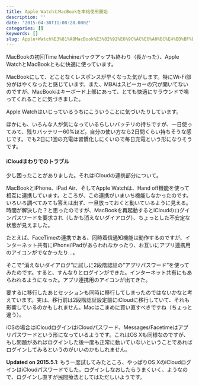 ```yaml
---
title: Apple WatchとMacBookを本格使用開始
description: ''
date: '2015-04-30T11:00:28.000Z'
categories: []
keywords: []
slug: Apple+Watch%E3%81%A8MacBook%E3%82%92%E6%9C%AC%E6%A0%BC%E4%BD%BF%E7%94%A8%E9%96%8B%E5%A7%8B
---
```

MacBookの初回Time Machineバックアップも終わり（長かった）、Apple WatchとMacBookともに快適に使っています。

MacBookにして、どことなくレスポンスが早くなった気がします。特にWi-Fi部分がはやくなったと感じています。また、MBAはスピーカーの穴が開いてないのですが、MacBookはキーボード上部にあって、とても快適にサラウンドで鳴ってくれることに気づきました。

Apple Watchはいじっているうちにこういうことに気づいたりしています。

ほかにも、いろんな人が気になっているらしいバッテリの持ちですが、一日使ってみて、残りバッテリー60%ほど。自分の使い方なら2日間くらい持ちそうな感じです。でも2日に1回の充電は習慣化しにくいので毎日充電という形になりそうです。

#### iCloudまわりでのトラブル

少し困ったことがありました。それはiCloudの連携部分について。

MacBookとiPhone、iPad Air、そしてApple Watchは、Hand off機能を使って相互に連携しています。ところが、この連携がいまいち機能しなかったのです。いろいろ調べてみても答えは出ず、一旦放っておくと動いているように見える。時間が解決した？と思ったのですが、MacBookを再起動するとiCloudのログインパスワードを要求され（しかも消えないダイアログ）、ちょっとした不安定な状態が見えました。

たとえば、FaceTimeの連携である、同時着信通知機能は動作するのですが、インターネット共有にiPhone/iPadがあらわれなかったり、お互いにアプリ連携用のアイコンがでなかったり…。

そこで”消えないダイアログ”に試しに2段階認証の”アプリパスワード”を使ってみたのです。すると、すんなりとログインができた。インターネット共有にもあらわれるようになった。アプリ連携用のアイコンが出てきた。

要するに移行したあとセッションも同時に移行してしまったのではないかなと考えています。実は、移行前は2段階認証設定前にiCloudに移行していて、それも影響しているのかもしれません。Macはこまめに買い直すべきですね（ちょっと違う）。

iOSの場合はiCloudログインはiCloudパスワード、Messages/Facetimeはアプリパスワードという形になっているようです。これはOS Xも同様なのですが、もし問題があればログインした後一度も正常に動いていないということであればログインしてみるというのがいいのかもしれません。

**Updated on 2015.5.1**: もう一度試してみたところ、やっぱりOS XのiCloudログインはiCloudパスワードでした。ログインしなおしたらうまくいく、ようなので、ログインし直すが民間療法としてはただしいようです。